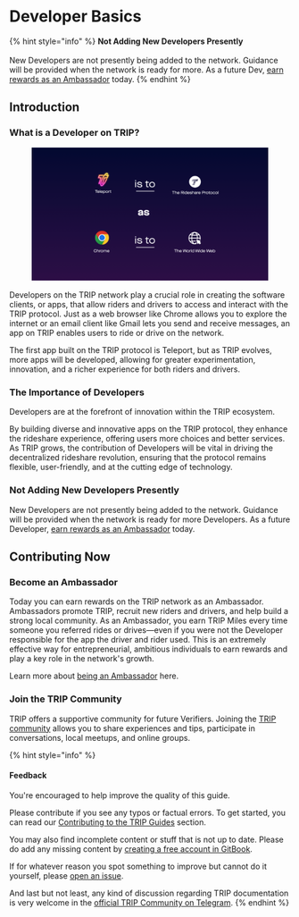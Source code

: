 # Developer Basics

{% hint style="info" %}
**Not Adding New Developers Presently**\
\
New Developers are not presently being added to the network. Guidance will be provided when the network is ready for more. As a future Dev, [earn rewards as an Ambassador](../ambassadors/basics.md) today.
{% endhint %}

## Introduction

### What is a Developer on TRIP?

<figure><img src="../.gitbook/assets/spaces_NwtZr1A5O8eLe1w4Pmm4_uploads_awEiVViUMOZYiLSG9Ubs_TRIP Deck_MB Harry 3.webp" alt=""><figcaption></figcaption></figure>

Developers on the TRIP network play a crucial role in creating the software clients, or apps, that allow riders and drivers to access and interact with the TRIP protocol. Just as a web browser like Chrome allows you to explore the internet or an email client like Gmail lets you send and receive messages, an app on TRIP enables users to ride or drive on the network.&#x20;

The first app built on the TRIP protocol is Teleport, but as TRIP evolves, more apps will be developed, allowing for greater experimentation, innovation, and a richer experience for both riders and drivers.

### The Importance of Developers

Developers are at the forefront of innovation within the TRIP ecosystem.&#x20;

By building diverse and innovative apps on the TRIP protocol, they enhance the rideshare experience, offering users more choices and better services. As TRIP grows, the contribution of Developers will be vital in driving the decentralized rideshare revolution, ensuring that the protocol remains flexible, user-friendly, and at the cutting edge of technology.

### Not Adding New Developers Presently

New Developers are not presently being added to the network. Guidance will be provided when the network is ready for more Developers. As a future Developer, [earn rewards as an Ambassador](../ambassadors/basics.md) today.

## Contributing Now

### Become an Ambassador

Today you can earn rewards on the TRIP network as an Ambassador. Ambassadors promote TRIP, recruit new riders and drivers, and help build a strong local community. As an Ambassador, you earn TRIP Miles every time someone you referred rides or drives—even if you were not the Developer responsible for the app the driver and rider used. This is an extremely effective way for entrepreneurial, ambitious individuals to earn rewards and play a key role in the network's growth.&#x20;

Learn more about [being an Ambassador](../ambassadors/basics.md) here.

### Join the TRIP Community

TRIP offers a supportive community for future Verifiers. Joining the [TRIP community](https://trip.dev/chat) allows you to share experiences and tips, participate in conversations, local meetups, and online groups.

{% hint style="info" %}
#### Feedback

You're encouraged to help improve the quality of this guide.

Please contribute if you see any typos or factual errors. To get started, you can read our [Contributing to the TRIP Guides](../contributing/contributing-to-trip.md) section.

You may also find incomplete content or stuff that is not up to date. Please do add any missing content by [creating a free account in GitBook](https://app.gitbook.com/invite/0WSd8UiSeH2xhfJrSbUr/YFiygcuBiy7oN3WJyDRs).

If for whatever reason you spot something to improve but cannot do it yourself, please [open an issue](https://github.com/TeleportXYZ/TRIP-Guides/issues/).

And last but not least, any kind of discussion regarding TRIP documentation is very welcome in the [official TRIP Community on Telegram](https://trip.dev/chat).
{% endhint %}
